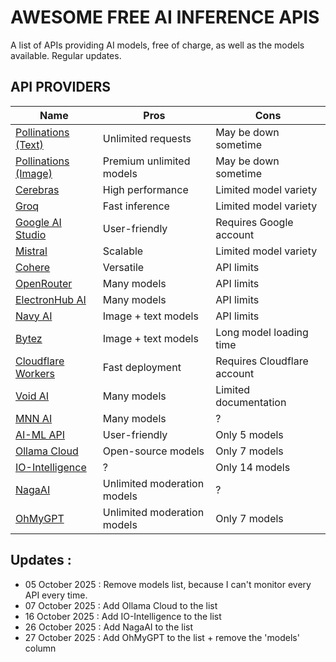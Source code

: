 # AWESOME FREE AI INFERENCE APIS

A list of APIs providing AI models, free of charge, as well as the models available. Regular updates.

## API PROVIDERS

| Name                                                                       | Pros                        | Cons                        |
|----------------------------------------------------------------------------|-----------------------------|-----------------------------|
| [Pollinations (Text)](https://text.pollinations.ai/models)                 | Unlimited requests          | May be down sometime        |
| [Pollinations (Image)](https://image.pollinations.ai/models)               | Premium unlimited models    | May be down sometime        |
| [Cerebras](https://inference-docs.cerebras.ai/models/overview)             | High performance            | Limited model variety       |
| [Groq](https://console.groq.com/docs/models)                               | Fast inference              | Limited model variety       |
| [Google AI Studio](https://ai.google.dev/gemini-api/docs/models)           | User-friendly               | Requires Google account     |
| [Mistral](https://docs.mistral.ai/getting-started/models/models_overview/) | Scalable                    | Limited model variety       |
| [Cohere](https://docs.cohere.com/v1/docs/models#command)                   | Versatile                   | API limits                  |
| [OpenRouter](https://openrouter.ai/models?max_price=0)                     | Many models                 | API limits                  |
| [ElectronHub AI](https://api.electronhub.ai/v1/models)                     | Many models                 | API limits                  |
| [Navy AI](https://api.navy)                                                | Image + text models         | API limits                  |
| [Bytez](https://bytez.com/models?sort=free)                                | Image + text models         | Long model loading time     |
| [Cloudflare Workers](https://developers.cloudflare.com/workers-ai/models/) | Fast deployment             | Requires Cloudflare account |
| [Void AI](https://voidai.app/models)                                       | Many models                 | Limited documentation       |
| [MNN AI](https://mnnai.ru/models)                                          | Many models                 | ?                           |
| [AI-ML API](https://aimlapi.com/models)                                    | User-friendly               | Only 5 models               |
| [Ollama Cloud](https://ollama.com/api/tags)                                | Open-source models          | Only 7 models               |
| [IO-Intelligence](https://ai.io.net/ai/models)                             | ?                           | Only 14 models              |
| [NagaAI](https://naga.ac/models)                                           | Unlimited moderation models | ?                           |
| [OhMyGPT](https://www.ohmygpt.com/pricing)                                 | Unlimited moderation models | Only 7 models               |

## Updates :

- 05 October 2025 : Remove models list, because I can't monitor every API every time.
- 07 October 2025 : Add Ollama Cloud to the list
- 16 October 2025 : Add IO-Intelligence to the list
- 26 October 2025 : Add NagaAI to the list
- 27 October 2025 : Add OhMyGPT to the list + remove the 'models' column